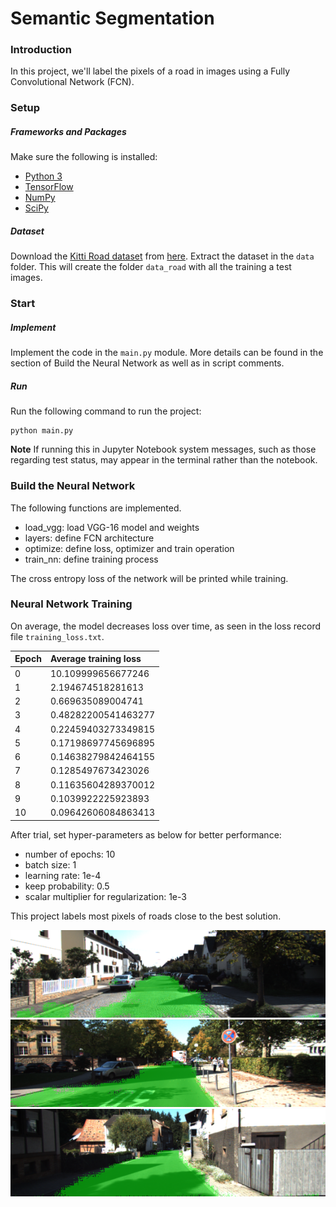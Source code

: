 [//]: # (Image References)

[image1]: ./runs/1504322468.821728/uu_000016.png
[image2]: ./runs/1504322468.821728/uu_000088.png
[image3]: ./runs/1504322468.821728/uu_000092.png

# Semantic Segmentation
### Introduction
In this project, we'll label the pixels of a road in images using a Fully Convolutional Network (FCN).

### Setup
##### Frameworks and Packages
Make sure the following is installed:
 - [Python 3](https://www.python.org/)
 - [TensorFlow](https://www.tensorflow.org/)
 - [NumPy](http://www.numpy.org/)
 - [SciPy](https://www.scipy.org/)
##### Dataset
Download the [Kitti Road dataset](http://www.cvlibs.net/datasets/kitti/eval_road.php) from [here](http://www.cvlibs.net/download.php?file=data_road.zip).  Extract the dataset in the `data` folder.  This will create the folder `data_road` with all the training a test images.

### Start
##### Implement
Implement the code in the `main.py` module. More details can be found in the section of Build the Neural Network as well as in script comments.

##### Run
Run the following command to run the project:
```
python main.py
```
**Note** If running this in Jupyter Notebook system messages, such as those regarding test status, may appear in the terminal rather than the notebook.

### Build the Neural Network
The following functions are implemented.

- load_vgg: load VGG-16 model and weights
- layers: define FCN architecture
- optimize: define loss, optimizer and train operation
- train_nn: define training process

The cross entropy loss of the network will be printed while training.

### Neural Network Training
On average, the model decreases loss over time, as seen in the loss record file `training_loss.txt`.

| Epoch  | Average training loss  |
|:------------- |:---------------|	
|0|	10.109999656677246|
|1|	2.194674518281613|
|2|	0.669635089004741|
|3|	0.48282200541463277|
|4|	0.22459403273349815|
|5|	0.17198697745696895|
|6|	0.14638279842464155|
|7|	0.1285497673423026|
|8|	0.11635604289370012|
|9|	0.1039922225923893|
|10|	0.09642606084863413|

After trial, set hyper-parameters as below for better performance:

- number of epochs: 10
- batch size: 1
- learning rate: 1e-4
- keep probability: 0.5
- scalar multiplier for regularization: 1e-3

This project labels most pixels of roads close to the best solution. 

![alt text][image1]
![alt text][image2]
![alt text][image3]